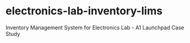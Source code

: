 # electronics-lab-inventory-lims
Inventory Management System for Electronics Lab - A1 Launchpad Case Study
